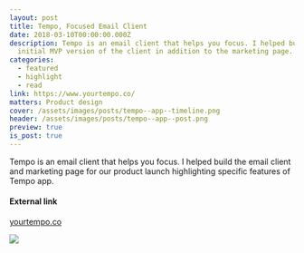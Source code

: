 ```yaml
---
layout: post
title: Tempo, Focused Email Client
date: 2018-03-10T00:00:00.000Z
description: Tempo is an email client that helps you focus. I helped build the
  initial MVP version of the client in addition to the marketing page.
categories:
  - featured
  - highlight
  - read
link: https://www.yourtempo.co/
matters: Product design
cover: /assets/images/posts/tempo--app--timeline.png
header: /assets/images/posts/tempo--app--post.png
preview: true
is_post: true
---
```

Tempo is an email client that helps you focus. I helped build the email client and marketing page for our product launch highlighting specific features of Tempo app.

#### External link

[yourtempo.co](https://www.yourtempo.co/)

![](../../assets/images/posts/yourtempo--website--content--0.png)
